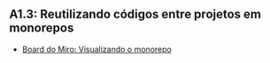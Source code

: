 ## A1.3: Reutilizando códigos entre projetos em monorepos

- [Board do Miro: Visualizando o monorepo](https://miro.com/app/board/uXjVK_HQUgI=/?share_link_id=740758431712)